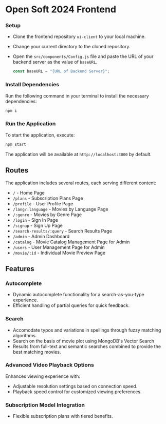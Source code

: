 # Open Soft 2024 Frontend

### Setup

- Clone the frontend repository `ui-client` to your local machine.
- Change your current directory to the cloned repository.
- Open the `src/components/Config.js` file and paste the URL of your backend server as the value of `baseURL`.

   ```javascript
   const baseURL = "{URL of Backend Server}";
   ```

### Install Dependencies

Run the following command in your terminal to install the necessary dependencies:

```bash
npm i
```

### Run the Application

To start the application, execute:

```bash
npm start
```

The application will be available at `http://localhost:3000` by default.

## Routes

The application includes several routes, each serving different content:

- `/` - Home Page
- `/plans` - Subscription Plans Page
- `/profile` - User Profile Page
- `/lang/:language` - Movies by Language Page
- `/:genre` - Movies by Genre Page
- `/login` - Sign In Page
- `/signup` - Sign Up Page
- `/search-results/:query` - Search Results Page
- `/admin` - Admin Dashboard
- `/catalog` - Movie Catalog Management Page for Admin
- `/users` - User Management Page for Admin
- `/movie/:id` - Individual Movie Preview Page 

## Features


### Autocomplete
  - Dynamic autocomplete functionality for a search-as-you-type experience.
  - Efficient handling of partial queries for quick feedback.

### Search

  - Accomodate typos and variations in spellings through fuzzy matching algorithms.
  - Search on the basis of movie plot using MongoDB's Vector Search
  - Results from full-text and semantic searches combined to provide the best matching movies.

### Advanced Video Playback Options
Enhances viewing experience with:
  - Adjustable resolution settings based on connection speed.
  - Playback speed control for customized viewing preferences.

### Subscription Model Integration
  - Flexible subscription plans with tiered benefits.

